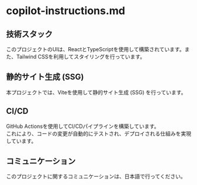 # copilot-instructions.md

## 技術スタック

このプロジェクトのUIは、ReactとTypeScriptを使用して構築されています。また、Tailwind CSSを利用してスタイリングを行っています。

## 静的サイト生成 (SSG)

本プロジェクトでは、Viteを使用して静的サイト生成 (SSG) を行っています。

## CI/CD

GitHub Actionsを使用してCI/CDパイプラインを構築しています。  
これにより、コードの変更が自動的にテストされ、デプロイされる仕組みを実現しています。

## コミュニケーション

このプロジェクトに関するコミュニケーションは、日本語で行ってください。